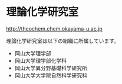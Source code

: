 # 理論化学研究室

http://theochem.chem.okayama-u.ac.jp

理論化学研究室は以下の組織に所属しています。


* 岡山大学理学部
* 岡山大学理学部化学科
* 岡山大学異分野基礎科学研究所
* 岡山大学大学院自然科学研究科



